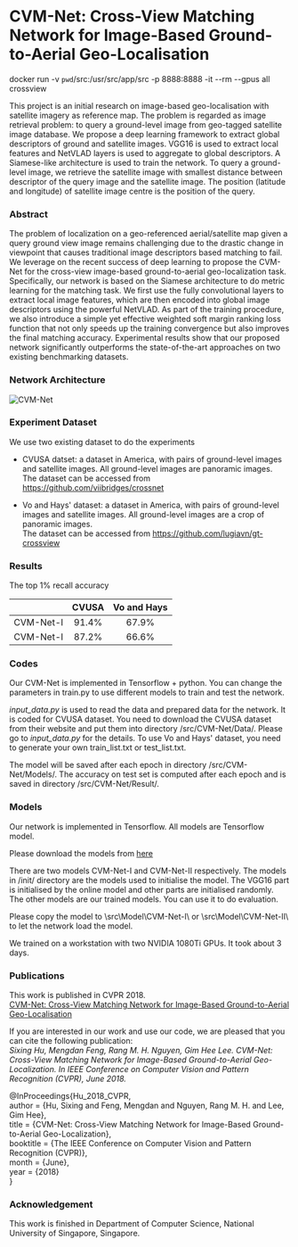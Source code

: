 # CVM-Net: Cross-View Matching Network for Image-Based Ground-to-Aerial Geo-Localisation

docker run -v `pwd`/src:/usr/src/app/src -p 8888:8888 -it --rm --gpus all crossview

This project is an initial research on image-based geo-localisation with satellite imagery as reference map. The problem is regarded as image retrieval problem: to query a ground-level image from geo-tagged satellite image database. We propose a deep learning framework to extract global descriptors of ground and satellite images. VGG16 is used to extract local features and NetVLAD layers is used to aggregate to global descriptors. A Siamese-like architecture is used to train the network. To query a ground-level image, we retrieve the satellite image with smallest distance between descriptor of the query image and the satellite image. The position (latitude and longitude) of satellite image centre is the position of the query.

### Abstract
The problem of localization on a geo-referenced aerial/satellite map given a query ground view image remains challenging due to the drastic change in viewpoint that causes traditional image descriptors based matching to fail. We leverage on the recent success of deep learning to propose the CVM-Net for the cross-view image-based ground-to-aerial geo-localization task. Specifically, our network is based on the Siamese architecture to do metric learning for the matching task. We first use the fully convolutional layers to extract local image features, which are then encoded into global image descriptors using the powerful NetVLAD. As part of the training procedure, we also introduce a simple yet effective weighted soft margin ranking loss function that not only speeds up the training convergence but also improves the final matching accuracy. Experimental results show that our proposed network significantly outperforms the state-of-the-art approaches on two existing benchmarking datasets.


### Network Architecture
![CVM-Net](img/cvm_net.PNG)


### Experiment Dataset
We use two existing dataset to do the experiments

- CVUSA datset: a dataset in America, with pairs of ground-level images and satellite images. All ground-level images are panoramic images.  
	The dataset can be accessed from https://github.com/viibridges/crossnet

- Vo and Hays' dataset: a dataset in America, with pairs of ground-level images and satellite images. All ground-level images are a crop of panoramic images.  
	The dataset can be accessed from https://github.com/lugiavn/gt-crossview


### Results
The top 1% recall accuracy

|           |  CVUSA  |   Vo and Hays  |
| --------- | :-----: | :------------: |
| CVM-Net-I |  91.4%  |     67.9%      |
| CVM-Net-I |  87.2%  |     66.6%      |


### Codes
Our CVM-Net is implemented in Tensorflow + python. You can change the parameters in train.py to use different models to train and test the network. 

*input_data.py* is used to read the data and prepared data for the network. It is coded for CVUSA dataset. You need to download the CVUSA dataset from their website and put them into directory /src/CVM-Net/Data/. Please go to *input_data.py* for the details. To use Vo and Hays' dataset, you need to generate your own train_list.txt or test_list.txt.

The model will be saved after each epoch in directory /src/CVM-Net/Models/.  The accuracy on test set is computed after each epoch and is saved in directory /src/CVM-Net/Result/.


### Models
Our network is implemented in Tensorflow. All models are Tensorflow model.

Please download the models from
[here](https://drive.google.com/file/d/1JtXz4q0kONNoEFE9tEfSCxLRuuJUWqIF/view?usp=sharing)

There are two models CVM-Net-I and CVM-Net-II respectively. The models in /init/ directory are the models used to initialise the model. The VGG16 part is initialised by the online model and other parts are initialised randomly. The other models are our trained models. You can use it to do evaluation.

Please copy the model to \src\Model\CVM-Net-I\ or \src\Model\CVM-Net-II\ to let the network load the model.

We trained on a workstation with two NVIDIA 1080Ti GPUs. It took about 3 days.

### Publications
This work is published in CVPR 2018.  
[CVM-Net: Cross-View Matching Network for Image-Based Ground-to-Aerial Geo-Localisation](http://openaccess.thecvf.com/content_cvpr_2018/papers/Hu_CVM-Net_Cross-View_Matching_CVPR_2018_paper.pdf)

If you are interested in our work and use our code, we are pleased that you can cite the following publication:  
*Sixing Hu, Mengdan Feng, Rang M. H. Nguyen, Gim Hee Lee. CVM-Net: Cross-View Matching Network for Image-Based Ground-to-Aerial Geo-Localization. In IEEE Conference on Computer Vision and Pattern Recognition (CVPR), June 2018.*

@InProceedings{Hu_2018_CVPR,  
author = {Hu, Sixing and Feng, Mengdan and Nguyen, Rang M. H. and Lee, Gim Hee},  
title = {CVM-Net: Cross-View Matching Network for Image-Based Ground-to-Aerial Geo-Localization},  
booktitle = {The IEEE Conference on Computer Vision and Pattern Recognition (CVPR)},  
month = {June},  
year = {2018}  
}


### Acknowledgement
This work is finished in Department of Computer Science, National University of Singapore, Singapore.
